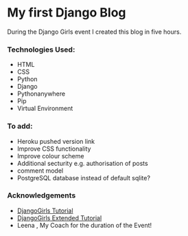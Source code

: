 # My first Django Blog 

During the Django Girls event I created this blog in five hours. 


### Technologies Used: 
 - HTML
 - CSS
 - Python
 - Django
 - Pythonanywhere 
 - Pip
 - Virtual Environment

### To add: 
- Heroku pushed version link 
- Improve CSS functionality 
- Improve colour scheme
- Additional secturity e.g. authorisation of posts
- comment model 
- PostgreSQL database instead of default sqlite? 

### Acknowledgements
- [DjangoGirls Tutorial](https://www.gitbook.com/book/djangogirls/djangogirls-tutorial/details)
- [DjangoGirls Extended Tutorial](https://www.gitbook.com/book/djangogirls/django-girls-tutorial-extensions)
- Leena , My Coach for the duration of the Event!

